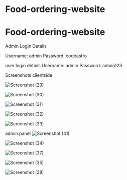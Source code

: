 # Food-ordering-website
# Food-ordering-website

Admin Login Details

Username: admin
Password: codeastro

user login details
Username: admin
Password: admin123

Screenshots
clientside

![Screenshot (29)](https://user-images.githubusercontent.com/91810391/182166436-c4014716-a2ed-4ff6-9a5f-79dadb4613d1.png)

![Screenshot (30)](https://user-images.githubusercontent.com/91810391/182166462-f470231f-d415-4353-9ec0-fe25e2bdcd1b.png)

![Screenshot (31)](https://user-images.githubusercontent.com/91810391/182166494-5c8e7160-3048-47ed-a7a6-f5e62ea4c95e.png)

![Screenshot (32)](https://user-images.githubusercontent.com/91810391/182166529-07062431-dcd6-46fc-a41d-db3b19c0b8dc.png)

![Screenshot (33)](https://user-images.githubusercontent.com/91810391/182166540-ade8ea01-fe02-4dfe-bf1c-5a89d92f7ca9.png)

admin panel
![Screenshot (41)](https://user-images.githubusercontent.com/91810391/182166661-f00f97eb-2dea-4871-8366-c012720f1fb8.png)

![Screenshot (34)](https://user-images.githubusercontent.com/91810391/182166682-bcb2304a-1de1-442c-be7c-b18aa1ec4a5d.png)

![Screenshot (37)](https://user-images.githubusercontent.com/91810391/182166713-4e75aa22-192e-46e5-88b1-1266eeb72d47.png)

![Screenshot (35)](https://user-images.githubusercontent.com/91810391/182166734-3dd68c42-5f79-4c46-867c-910908fbb9b9.png)

![Screenshot (38)](https://user-images.githubusercontent.com/91810391/182166783-40518a5f-7f3d-4237-87c8-e35debc044ad.png)
